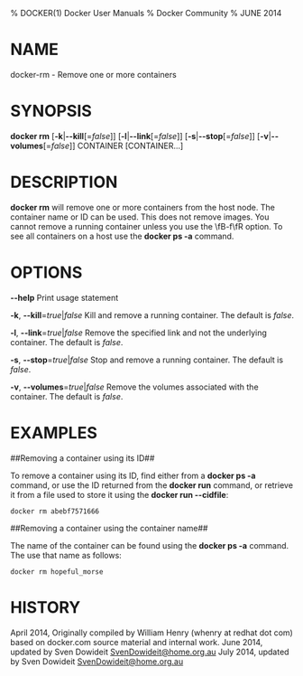 % DOCKER(1) Docker User Manuals
% Docker Community
% JUNE 2014
# NAME
docker-rm - Remove one or more containers

# SYNOPSIS
**docker rm**
[**-k**|**--kill**[=*false*]]
[**-l**|**--link**[=*false*]]
[**-s**|**--stop**[=*false*]]
[**-v**|**--volumes**[=*false*]]
 CONTAINER [CONTAINER...]

# DESCRIPTION

**docker rm** will remove one or more containers from the host node. The
container name or ID can be used. This does not remove images. You cannot
remove a running container unless you use the \fB-f\fR option. To see all
containers on a host use the **docker ps -a** command.

# OPTIONS
**--help**
  Print usage statement

**-k**, **--kill**=*true*|*false*
   Kill and remove a running container. The default is *false*.

**-l**, **--link**=*true*|*false*
   Remove the specified link and not the underlying container. The default is *false*.

**-s**, **--stop**=*true*|*false*
   Stop and remove a running container. The default is *false*.

**-v**, **--volumes**=*true*|*false*
   Remove the volumes associated with the container. The default is *false*.

# EXAMPLES

##Removing a container using its ID##

To remove a container using its ID, find either from a **docker ps -a**
command, or use the ID returned from the **docker run** command, or retrieve
it from a file used to store it using the **docker run --cidfile**:

    docker rm abebf7571666

##Removing a container using the container name##

The name of the container can be found using the **docker ps -a**
command. The use that name as follows:

    docker rm hopeful_morse

# HISTORY
April 2014, Originally compiled by William Henry (whenry at redhat dot com)
based on docker.com source material and internal work.
June 2014, updated by Sven Dowideit <SvenDowideit@home.org.au>
July 2014, updated by Sven Dowideit <SvenDowideit@home.org.au>

